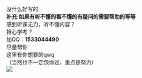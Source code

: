 没什么好写的  
**补充:如果有听不懂的看不懂的有疑问的需要帮助的等等**  
感到听课无力，听不懂内容？  
担心学考？  
加QQ：**1533044490**  
尽量帮你  
这里有你想要的qwq  
（当然也不一定包你过，重点是努力）  
![](https://gimg2.baidu.com/image_search/src=http%3A%2F%2Fc-ssl.duitang.com%2Fuploads%2Fitem%2F201901%2F09%2F20190109061207_eomds.thumb.400_0.jpg&refer=http%3A%2F%2Fc-ssl.duitang.com&app=2002&size=f9999,10000&q=a80&n=0&g=0n&fmt=jpeg?sec=1649509102&t=78f14e084d05d1fae23fabbae60146a4)